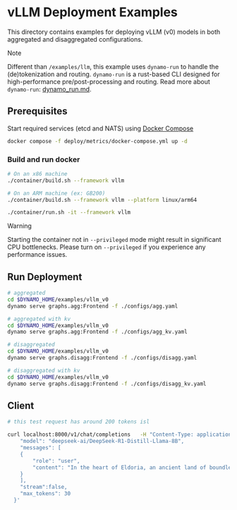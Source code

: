 <!--
SPDX-FileCopyrightText: Copyright (c) 2025 NVIDIA CORPORATION & AFFILIATES. All rights reserved.
SPDX-License-Identifier: Apache-2.0

Licensed under the Apache License, Version 2.0 (the "License");
you may not use this file except in compliance with the License.
You may obtain a copy of the License at

http://www.apache.org/licenses/LICENSE-2.0

Unless required by applicable law or agreed to in writing, software
distributed under the License is distributed on an "AS IS" BASIS,
WITHOUT WARRANTIES OR CONDITIONS OF ANY KIND, either express or implied.
See the License for the specific language governing permissions and
limitations under the License.
-->

# vLLM Deployment Examples

This directory contains examples for deploying vLLM (v0) models in both aggregated and disaggregated configurations.

> [!NOTE]
> Different than `/examples/llm`, this example uses `dynamo-run` to handle the (de)tokenization and routing. `dynamo-run` is a rust-based CLI designed for high-performance pre/post-processing and routing. Read more about `dynamo-run`: [dynamo_run.md](../docs/guides/dynamo_run.md).

## Prerequisites

Start required services (etcd and NATS) using [Docker Compose](../../deploy/metrics/docker-compose.yml)
```bash
docker compose -f deploy/metrics/docker-compose.yml up -d
```

### Build and run docker

```bash
# On an x86 machine
./container/build.sh --framework vllm

# On an ARM machine (ex: GB200)
./container/build.sh --framework vllm --platform linux/arm64

./container/run.sh -it --framework vllm
```

> [!WARNING]
> Starting the container not in `--privileged` mode might result in significant CPU bottlenecks. Please turn on `--privileged` if you experience any performance issues.


## Run Deployment

```bash
# aggregated
cd $DYNAMO_HOME/examples/vllm_v0
dynamo serve graphs.agg:Frontend -f ./configs/agg.yaml

# aggregated with kv
cd $DYNAMO_HOME/examples/vllm_v0
dynamo serve graphs.agg:Frontend -f ./configs/agg_kv.yaml

# disaggregated
cd $DYNAMO_HOME/examples/vllm_v0
dynamo serve graphs.disagg:Frontend -f ./configs/disagg.yaml

# disaggregated with kv
cd $DYNAMO_HOME/examples/vllm_v0
dynamo serve graphs.disagg:Frontend -f ./configs/disagg_kv.yaml
```

## Client

```bash
# this test request has around 200 tokens isl

curl localhost:8000/v1/chat/completions   -H "Content-Type: application/json"   -d '{
    "model": "deepseek-ai/DeepSeek-R1-Distill-Llama-8B",
    "messages": [
    {
        "role": "user",
        "content": "In the heart of Eldoria, an ancient land of boundless magic and mysterious creatures, lies the long-forgotten city of Aeloria. Once a beacon of knowledge and power, Aeloria was buried beneath the shifting sands of time, lost to the world for centuries. You are an intrepid explorer, known for your unparalleled curiosity and courage, who has stumbled upon an ancient map hinting at ests that Aeloria holds a secret so profound that it has the potential to reshape the very fabric of reality. Your journey will take you through treacherous deserts, enchanted forests, and across perilous mountain ranges. Your Task: Character Background: Develop a detailed background for your character. Describe their motivations for seeking out Aeloria, their skills and weaknesses, and any personal connections to the ancient city or its legends. Are they driven by a quest for knowledge, a search for lost familt clue is hidden."
    }
    ],
    "stream":false,
    "max_tokens": 30
  }'

```